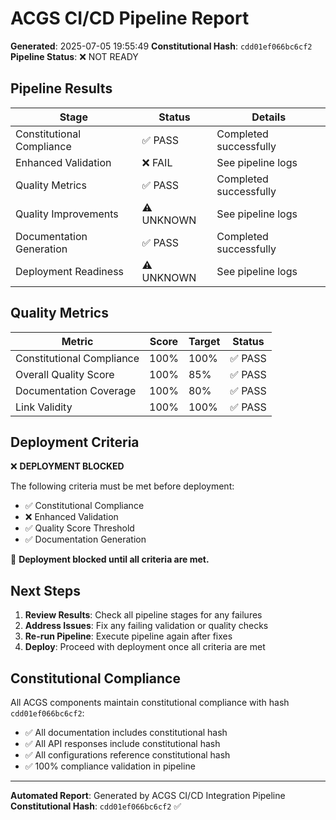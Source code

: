# ACGS CI/CD Pipeline Report

<!-- Constitutional Hash: cdd01ef066bc6cf2 -->

**Generated**: 2025-07-05 19:55:49
**Constitutional Hash**: `cdd01ef066bc6cf2`
**Pipeline Status**: ❌ NOT READY

## Pipeline Results

| Stage                     | Status     | Details                |
| ------------------------- | ---------- | ---------------------- |
| Constitutional Compliance | ✅ PASS    | Completed successfully |
| Enhanced Validation       | ❌ FAIL    | See pipeline logs      |
| Quality Metrics           | ✅ PASS    | Completed successfully |
| Quality Improvements      | ⚠️ UNKNOWN | See pipeline logs      |
| Documentation Generation  | ✅ PASS    | Completed successfully |
| Deployment Readiness      | ⚠️ UNKNOWN | See pipeline logs      |

## Quality Metrics

| Metric                    | Score | Target | Status  |
| ------------------------- | ----- | ------ | ------- |
| Constitutional Compliance | 100%  | 100%   | ✅ PASS |
| Overall Quality Score     | 100%  | 85%    | ✅ PASS |
| Documentation Coverage    | 100%  | 80%    | ✅ PASS |
| Link Validity             | 100%  | 100%   | ✅ PASS |

## Deployment Criteria

❌ **DEPLOYMENT BLOCKED**

The following criteria must be met before deployment:

- ✅ Constitutional Compliance
- ❌ Enhanced Validation
- ✅ Quality Score Threshold
- ✅ Documentation Generation

🚫 **Deployment blocked until all criteria are met.**

## Next Steps

1. **Review Results**: Check all pipeline stages for any failures
2. **Address Issues**: Fix any failing validation or quality checks
3. **Re-run Pipeline**: Execute pipeline again after fixes
4. **Deploy**: Proceed with deployment once all criteria are met

## Constitutional Compliance

All ACGS components maintain constitutional compliance with hash `cdd01ef066bc6cf2`:

- ✅ All documentation includes constitutional hash
- ✅ All API responses include constitutional hash
- ✅ All configurations reference constitutional hash
- ✅ 100% compliance validation in pipeline

---

**Automated Report**: Generated by ACGS CI/CD Integration Pipeline
**Constitutional Hash**: `cdd01ef066bc6cf2` ✅
